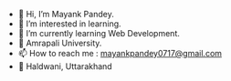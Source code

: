 - 👋 Hi, I’m Mayank Pandey.
- 👀 I’m interested in learning.
- 🌱 I’m currently learning Web Development.
- 💞️ Amrapali University.
- 📫 How to reach me : mayankpandey0717@gmail.com
- 📍 Haldwani, Uttarakhand

<!---
Mayank-Pandey7/Mayank-Pandey7 is a ✨ special ✨ repository because its `README.md` (this file) appears on your GitHub profile.
You can click the Preview link to take a look at your changes.
--->
